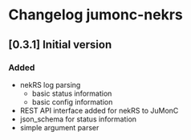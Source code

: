# Changelog jumonc-nekrs


## [0.3.1] Initial version 
### Added
- nekRS log parsing
	- basic status information
	- basic config information
- REST API interface added for nekRS to JuMonC
- json_schema for status information
- simple argument parser 
